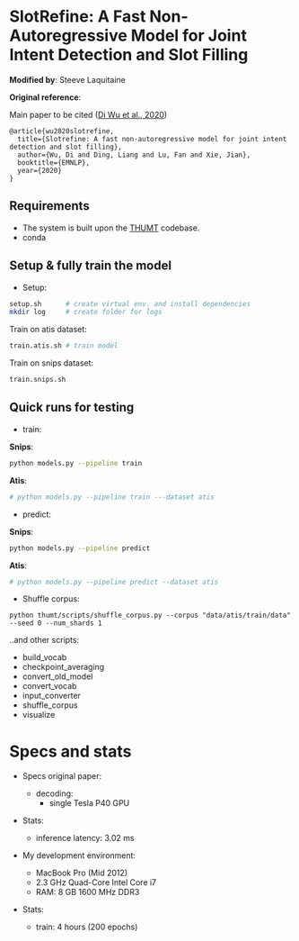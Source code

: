 # SlotRefine: A Fast Non-Autoregressive Model for Joint Intent Detection and Slot Filling

**Modified by**: Steeve Laquitaine  

**Original reference**:

Main paper to be cited ([Di Wu et al., 2020](https://www.aclweb.org/anthology/2020.emnlp-main.152.pdf))

```
@article{wu2020slotrefine,
  title={Slotrefine: A fast non-autoregressive model for joint intent detection and slot filling},
  author={Wu, Di and Ding, Liang and Lu, Fan and Xie, Jian},
  booktitle={EMNLP},
  year={2020}
}
```

## Requirements

* The system is built upon the [THUMT](https://github.com/THUNLP-MT/THUMT) codebase.
* conda

## Setup & fully train the model

* Setup:  
  
```bash
setup.sh      # create virtual env. and install dependencies
mkdir log     # create folder for logs  
```

Train on atis dataset: 

```bash
train.atis.sh # train model
```

Train on snips dataset: 

```bash
train.snips.sh
```

## Quick runs for testing

* train:  

**Snips**:

```bash
python models.py --pipeline train
```

**Atis**: 

```bash
# python models.py --pipeline train ---dataset atis
```

* predict:

**Snips**:

```bash
python models.py --pipeline predict
```

**Atis**:

```bash
# python models.py --pipeline predict --dataset atis
```

* Shuffle corpus:

```
python thumt/scripts/shuffle_corpus.py --corpus "data/atis/train/data" --seed 0 --num_shards 1
```

..and other scripts:  

- build_vocab  
- checkpoint_averaging  
- convert_old_model  
- convert_vocab  
- input_converter  
- shuffle_corpus  
- visualize  

# Specs and stats

* Specs original paper:  
  * decoding:  
    * single Tesla P40 GPU

* Stats:  
  * inference latency: 3.02 ms  

* My development environment:  
  * MacBook Pro (Mid 2012)
  * 2.3 GHz Quad-Core Intel Core i7
  * RAM: 8 GB 1600 MHz DDR3

* Stats:  
  * train: 4 hours (200 epochs)
